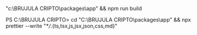 "c:\BRUJULA CRIPTO\packages\app" && npm run build

PS C:\BRUJULA CRIPTO> cd "C:\BRUJULA CRIPTO\packages\app" && npx prettier --write
"\*_/_.{ts,tsx,js,jsx,json,css,md}"
